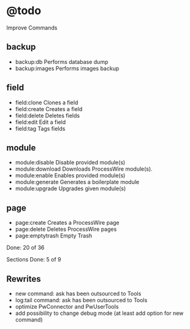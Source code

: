 # @todo

Improve Commands

## backup

- backup:db        Performs database dump
- backup:images    Performs images backup

## field

- field:clone      Clones a field
- field:create     Creates a field
- field:delete     Deletes fields
- field:edit       Edit a field
- field:tag        Tags fields

## module

- module:disable   Disable provided module(s)
- module:download  Downloads ProcessWire module(s).
- module:enable    Enables provided module(s)
- module:generate  Generates a boilerplate module
- module:upgrade   Upgrades given module(s)

## page

- page:create      Creates a ProcessWire page
- page:delete      Deletes ProcessWire pages
- page:emptytrash  Empty Trash

Done: 20 of 36

Sections Done: 5 of 9

## Rewrites

* new command: ask has been outsourced to Tools
* log:tail command: ask has been outsourced to Tools
* optimize PwConnector and PwUserTools
* add possibility to change debug mode (at least add option for new command)

